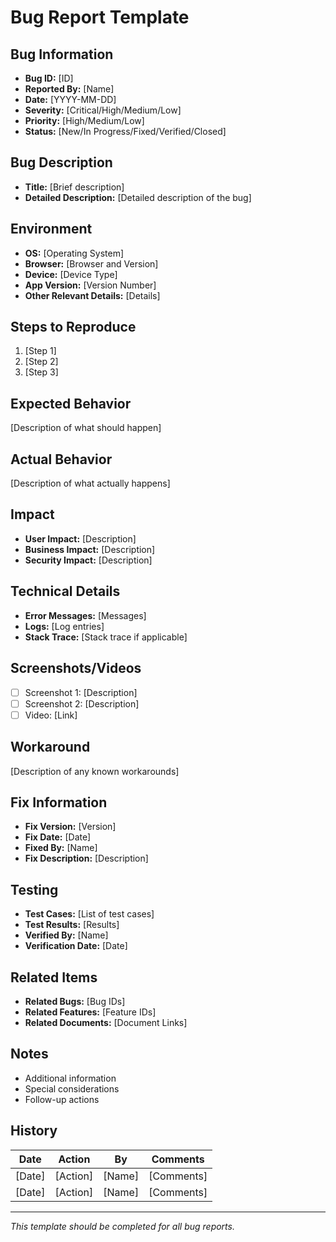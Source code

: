 # Bug Report Template

## Bug Information
- **Bug ID:** [ID]
- **Reported By:** [Name]
- **Date:** [YYYY-MM-DD]
- **Severity:** [Critical/High/Medium/Low]
- **Priority:** [High/Medium/Low]
- **Status:** [New/In Progress/Fixed/Verified/Closed]

## Bug Description
- **Title:** [Brief description]
- **Detailed Description:** [Detailed description of the bug]

## Environment
- **OS:** [Operating System]
- **Browser:** [Browser and Version]
- **Device:** [Device Type]
- **App Version:** [Version Number]
- **Other Relevant Details:** [Details]

## Steps to Reproduce
1. [Step 1]
2. [Step 2]
3. [Step 3]

## Expected Behavior
[Description of what should happen]

## Actual Behavior
[Description of what actually happens]

## Impact
- **User Impact:** [Description]
- **Business Impact:** [Description]
- **Security Impact:** [Description]

## Technical Details
- **Error Messages:** [Messages]
- **Logs:** [Log entries]
- **Stack Trace:** [Stack trace if applicable]

## Screenshots/Videos
- [ ] Screenshot 1: [Description]
- [ ] Screenshot 2: [Description]
- [ ] Video: [Link]

## Workaround
[Description of any known workarounds]

## Fix Information
- **Fix Version:** [Version]
- **Fix Date:** [Date]
- **Fixed By:** [Name]
- **Fix Description:** [Description]

## Testing
- **Test Cases:** [List of test cases]
- **Test Results:** [Results]
- **Verified By:** [Name]
- **Verification Date:** [Date]

## Related Items
- **Related Bugs:** [Bug IDs]
- **Related Features:** [Feature IDs]
- **Related Documents:** [Document Links]

## Notes
- Additional information
- Special considerations
- Follow-up actions

## History
| Date | Action | By | Comments |
|------|--------|----|----------|
| [Date] | [Action] | [Name] | [Comments] |
| [Date] | [Action] | [Name] | [Comments] |

---
*This template should be completed for all bug reports.* 